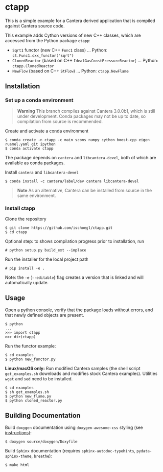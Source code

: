 # ctapp

This is a simple example for a Cantera derived application that is compiled against
Cantera source code.

This example adds Cython versions of new C++ classes, which are accessed from the
Python package `ctapp`:

* `Sqrt1` functor (new C++ `Func1` class) ... Python: `ct.Func1.cxx_functor("sqrt")`
* `ClonedReactor` (based on C++ `IdealGasConstPressureReactor`) ... Python: `ctapp.ClonedReactor`
* `NewFlow` (based on C++ `StFlow`) ... Python: `ctapp.NewFlame`

## Installation

### Set up a conda environment

> **Warning**
> This branch compiles against Cantera 3.0.0b1, which is still under development. Conda
> packages may not be up to date, so compilation from source is recommended.


Create and activate a conda environment

```
$ conda create -n ctapp -c main scons numpy cython boost-cpp eigen ruamel.yaml git ipython
$ conda activate ctapp
```

The package depends on `cantera` and `libcantera-devel`, both of which are available as
conda packages.

Install `cantera` and `libcantera-devel`

```
$ conda install -c cantera/label/dev cantera libcantera-devel
```

> **Note**
> As an alternative, Cantera can be installed from source in the same environment.

### Install ctapp

Clone the repository

```
$ git clone https://github.com/ischoegl/ctapp.git
$ cd ctapp
```

Optional step: to shows compilation progress prior to installation, run

```
# python setup.py build_ext --inplace
```

Run the installer for the local project path

```
# pip install -e .
```

Note: the `-e` (`--editable`) flag creates a version that is linked and will
automatically update.

## Usage

Open a python console, verify that the package loads without errors, and that
newly defined objects are present.

```
$ python
...
>>> import ctapp
>>> dir(ctapp)
```

Run the functor example:
```
$ cd examples
$ python new_functor.py
```

**Linux/macOS only:** Run modified Cantera samples (the shell script `get_examples.sh`
downloads and modifies stock Cantera examples). Utilities `wget` and `sed` need to be
installed.

```
$ cd examples
$ sh get_examples.sh
$ python new_flame.py
$ python cloned_reactor.py
```

## Building Documentation

Build `doxygen` documentation using `doxygen-awesome-css` styling
(see [instructions](https://github.com/jothepro/doxygen-awesome-css#installation)):

```
$ doxygen source/doxygen/Doxyfile
```

Build `Sphinx` documentation (requires `sphinx-autodoc-typehints`,
`pydata-sphinx-theme`, `breathe`):

```
$ make html
```
